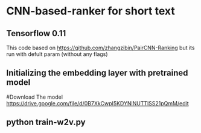 # CNN-based-ranker for short text 
## Tensorflow 0.11
This code based on
https://github.com/zhangzibin/PairCNN-Ranking but its run with defult param (without any flags) 

## Initializing the embedding layer with pretrained model
#Download The model 
https://drive.google.com/file/d/0B7XkCwpI5KDYNlNUTTlSS21pQmM/edit

## python train-w2v.py  
